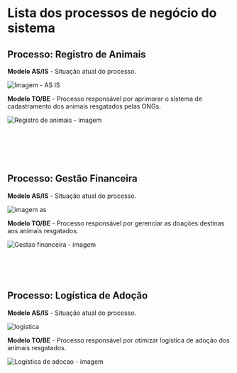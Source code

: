 # Lista dos processos de negócio do sistema

## Processo: Registro de Animais
<!-- login.bpmn - Processo de login. -->
<p><b>Modelo AS/IS</b> - Situação atual do processo.</p>

![Imagem - AS IS](https://github.com/leoalmeidabraga/Teste/assets/127418501/7164e06c-f0dc-4cc5-87ed-297ad23e069d)
 <br>
<p><b>Modelo TO/BE</b> - Processo responsável por aprimorar o sistema de cadastramento dos animais resgatados pelas ONGs.</p>

![Registro de animais - imagem](https://github.com/leoalmeidabraga/Teste/assets/127418501/0b85662f-ea2a-4fb2-866d-a382891bf2fa)

<p><!-- citaçaõ --><br><br><br><br></p>

## Processo: Gestão Financeira
 <!-- agendar.bpmn - Processo de agendamento. -->
<p><b>Modelo AS/IS</b> - Situação atual do processo.</p>

![imagem as](https://github.com/leoalmeidabraga/Teste/assets/127418501/02680285-e7ba-46c7-b20e-0e91a581899d)
<br>
<p><b>Modelo TO/BE</b> - Processo responsável por gerenciar as doações destinas aos animais resgatados.</p>

![Gestao financeira - imagem](https://github.com/leoalmeidabraga/Teste/assets/127418501/a43b8614-d89a-4e4a-a418-895ef2f8fcc2)

<p><!-- citaçaõ --><br><br><br></p>

## Processo: Logística de Adoção
 <!-- entregar.bpmn - Processo de entrega. -->
<p><b>Modelo AS/IS</b> - Situação atual do processo.</p>

![logistica](https://github.com/leoalmeidabraga/Teste/assets/127418501/95ef964c-a30c-4bbf-880a-09dcf722834d)
 <br>
<p><b>Modelo TO/BE</b> - Processo responsável por otimizar logística de adoção dos animais resgatados.</p>

![Logistica de adocao - imagem](https://github.com/leoalmeidabraga/Teste/assets/127418501/10041038-a2d3-44e9-8a33-663d4acc9d28)




